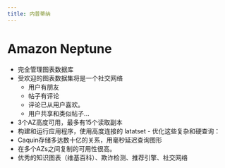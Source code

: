 ```yaml
---
title: 内普蒂纳
---
```


# Amazon Neptune

- 完全管理图表数据库
- 受欢迎的图表数据集将是一个社交网络
  - 用户有朋友
  - 帖子有评论
  - 评论已从用户喜欢。
  - 用户共享和类似帖子...
- 3个AZ高度可用，最多有15个读取副本
- 构建和运行应用程序，使用高度连接的 latatset - 优化这些复杂和硬查询：
- Caquin存储多达数十亿的关系，用毫秒延迟查询图形
- 在多个AZs之间复制的可用性很高。
- 优秀的知识图表（维基百科）、欺诈检测、推荐引擎、社交网络
